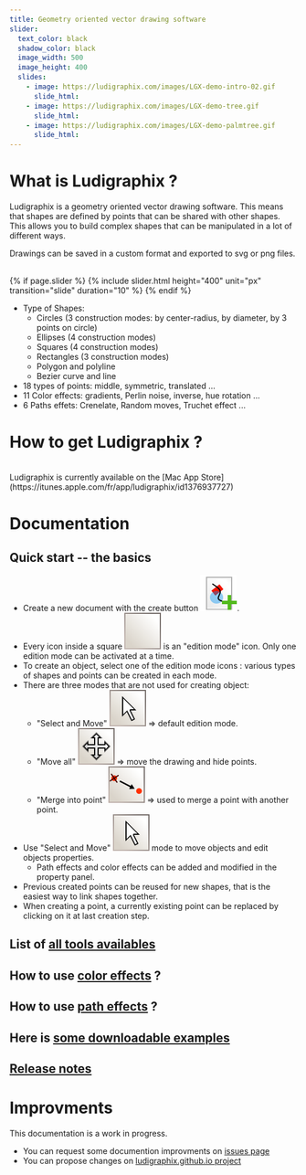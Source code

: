 ```yaml
---
title: Geometry oriented vector drawing software
slider:
  text_color: black 
  shadow_color: black 
  image_width: 500 
  image_height: 400
  slides: 
    - image: https://ludigraphix.com/images/LGX-demo-intro-02.gif 
      slide_html:
    - image: https://ludigraphix.com/images/LGX-demo-tree.gif 
      slide_html:
    - image: https://ludigraphix.com/images/LGX-demo-palmtree.gif 
      slide_html:
---
```


# What is Ludigraphix ?

Ludigraphix is a geometry oriented vector drawing software. This means that shapes are defined by points that can be shared with other shapes. This allows you to build complex shapes that can be manipulated in a lot of different ways.

Drawings can be saved in a custom format and exported to svg or png files.

<br>
{% if page.slider %}
  {% include slider.html height="400" unit="px" transition="slide" duration="10" %}
{% endif %}
<br/>

* Type of Shapes:
  - Circles (3 construction modes: by center-radius, by diameter, by 3 points on circle)
  - Ellipses (4 construction modes)
  - Squares (4 construction modes)
  - Rectangles (3 construction modes)
  - Polygon and polyline
  - Bezier curve and line
* 18 types of points: middle, symmetric, translated ...
* 11 Color effects: gradients, Perlin noise, inverse, hue rotation ...
* 6 Paths effets: Crenelate, Random moves, Truchet effect ...


# How to get Ludigraphix ?
<br>
Ludigraphix is currently available on the [Mac App Store](https://itunes.apple.com/fr/app/ludigraphix/id1376937727)

# Documentation

## Quick start -- the basics

* Create a new document with the create button <img src="./icons/FileCreateDrawing@2x.png" class="icon">.
* Every icon inside a square <img src="./icons/EmptySquare@2x.png" class="icon"> is an "edition mode" icon. Only one edition mode can be activated at a time.
* To create an object, select one of the edition mode icons : various types of shapes and points can be created in each mode.
* There are three modes that are not used for creating object: 
  - "Select and Move" <img src="./icons/SelectAndMove@2x.png" class="icon"> &rArr; default edition mode.
  - "Move all" <img src="./icons/MoveAll@2x.png" class="icon"> &rArr; move the drawing and hide points.
  - "Merge into point" <img src="./icons/MergeIntoPoint@2x.png" class="icon"> &rArr; used to merge a point with another point.
* Use "Select and Move" <img src="./icons/SelectAndMove@2x.png" class="icon"> mode to move objects and edit objects properties.
  - Path effects and color effects can be added and modified in the property panel.
* Previous created points can be reused for new shapes, that is the easiest way to link shapes together.
* When creating a point, a currently existing point can be replaced by clicking on it at last creation step.

## List of [all tools availables](tools)

## How to use [color effects](color-effects) ?

## How to use [path effects](path-effects) ?

## Here is [some downloadable examples](examples)

## [Release notes](release-notes)

# Improvments
This documentation is a work in progress.
  - You can request some documention improvments on [issues page](https://github.com/Ludigraphix/ludigraphix.github.io/issues)
  - You can propose changes on [ludigraphix.github.io project](https://github.com/Ludigraphix/ludigraphix.github.io)

